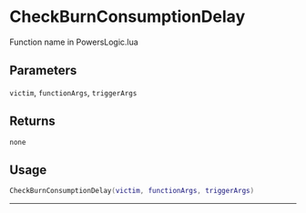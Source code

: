 # CheckBurnConsumptionDelay
Function name in PowersLogic.lua
## Parameters
`victim`, `functionArgs`, `triggerArgs`
## Returns
`none`
## Usage
```lua
CheckBurnConsumptionDelay(victim, functionArgs, triggerArgs)
```
---
